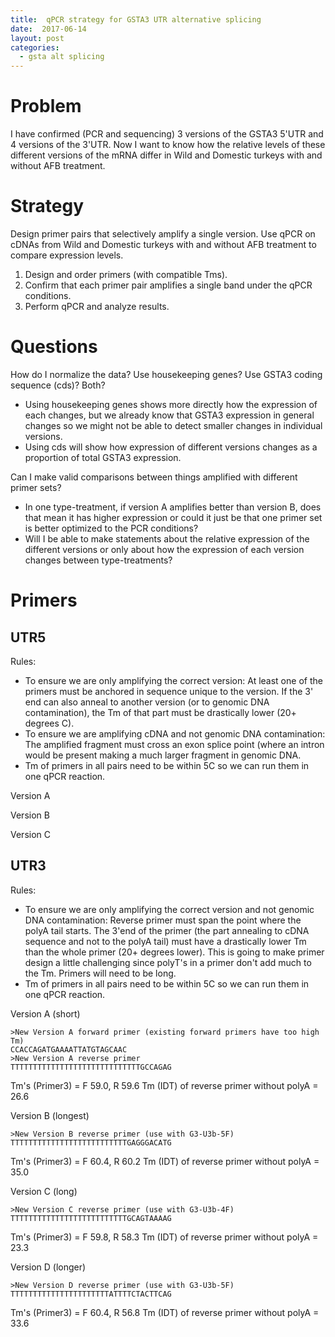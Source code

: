 ```yaml
---
title:  qPCR strategy for GSTA3 UTR alternative splicing
date:  2017-06-14
layout: post
categories:
  - gsta alt splicing
---
```

# Problem

I have confirmed (PCR and sequencing) 3 versions of the GSTA3 5'UTR and 4 versions of the 3'UTR. Now I want to know how the relative levels of these different versions of the mRNA differ in Wild and Domestic turkeys with and without AFB treatment.

# Strategy

Design primer pairs that selectively amplify a single version. Use qPCR on cDNAs from Wild and Domestic turkeys with and without AFB treatment to compare expression levels.

1. Design and order primers (with compatible Tms).
2. Confirm that each primer pair amplifies a single band under the qPCR conditions.
3. Perform qPCR and analyze results.

# Questions

How do I normalize the data? Use housekeeping genes? Use GSTA3 coding sequence (cds)? Both?
  * Using housekeeping genes shows more directly how the expression of each changes, but we already know that GSTA3 expression in general changes so we might not be able to detect smaller changes in individual versions.
  * Using cds will show how expression of different versions changes as a proportion of total GSTA3 expression.

Can I make valid comparisons between things amplified with different primer sets?
  * In one type-treatment, if version A amplifies better than version B, does that mean it has higher expression or could it just be that one primer set is better optimized to the PCR conditions?
  * Will I be able to make statements about the relative expression of the different versions or only about how the expression of each version changes between type-treatments?

# Primers

## UTR5

Rules:
  * To ensure we are only amplifying the correct version: At least one of the primers must be anchored in sequence unique to the version. If the 3' end can also anneal to another version (or to genomic DNA contamination), the Tm of that part must be drastically lower (20+ degrees C).  
  * To ensure we are amplifying cDNA and not genomic DNA contamination: The amplified fragment must cross an exon splice point (where an intron would be present making a much larger fragment in genomic DNA.
  * Tm of primers in all pairs need to be within 5C so we can run them in one qPCR reaction.

Version A

Version B

Version C

## UTR3

Rules:
  * To ensure we are only amplifying the correct version and not genomic DNA contamination: Reverse primer must span the point where the polyA tail starts. The 3'end of the primer (the part annealing to cDNA sequence and not to the polyA tail) must have a drastically lower Tm than the whole primer (20+ degrees lower).  This is going to make primer design a little challenging since polyT's in a primer don't add much to the Tm. Primers will need to be long.
  * Tm of primers in all pairs need to be within 5C so we can run them in one qPCR reaction.

Version A (short)
~~~
>New Version A forward primer (existing forward primers have too high Tm)
CCACCAGATGAAAATTATGTAGCAAC
>New Version A reverse primer
TTTTTTTTTTTTTTTTTTTTTTTTTTTTTGCCAGAG
~~~
Tm's (Primer3) = F 59.0, R 59.6
Tm (IDT) of reverse primer without polyA = 26.6

Version B (longest)
~~~
>New Version B reverse primer (use with G3-U3b-5F)
TTTTTTTTTTTTTTTTTTTTTTTTTTGAGGGACATG
~~~
Tm's (Primer3) = F 60.4, R 60.2
Tm (IDT) of reverse primer without polyA = 35.0

Version C (long)
~~~
>New Version C reverse primer (use with G3-U3b-4F)
TTTTTTTTTTTTTTTTTTTTTTTTTTGCAGTAAAAG
~~~
Tm's (Primer3) = F 59.8, R 58.3
Tm (IDT) of reverse primer without polyA = 23.3

Version D (longer)
~~~
>New Version D reverse primer (use with G3-U3b-5F)
TTTTTTTTTTTTTTTTTTTTTTATTTTCTACTTCAG
~~~
Tm's (Primer3) = F 60.4, R 56.8
Tm (IDT) of reverse primer without polyA = 33.6
